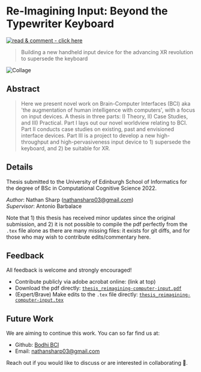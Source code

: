 <!-- TODOs
- [ ] add some emojis!
-->

# Re-Imagining Input: Beyond the Typewriter Keyboard

[![read & comment - click here](https://img.shields.io/badge/read_%26_comment-click_here-EC1C24?style=for-the-badge&logo=Adobe+Acrobat+Reader&logoColor=white)](https://acrobat.adobe.com/link/review?uri=urn:aaid:scds:US:77e74c82-6c13-4cd2-8d50-0db14987b18b "Read and comment with adobe acrobat (online)")

> Building a new handheld input device for the advancing XR revolution to supersede the keyboard

<!-- **Thesis exploring the future of computer input. We develop theory, conduct case studies, then design and build a new input device to supersede the keyboard in the advancing XR revolution.** -->

![Collage](images/project_collage1.png?raw=true "Collage of images collected and produced for the thesis")

## Abstract
> Here we present novel work on Brain-Computer Interfaces (BCI) aka 'the augmentation of human intelligence with computers', with a focus on input devices.
> A thesis in three parts: I) Theory, II) Case Studies, and III) Practical.
> Part I lays out our novel worldview relating to BCI.
> Part II conducts case studies on existing, past and envisioned interface devices.
> Part III is a project to develop a new high-throughput and high-pervasiveness input device to 1) supersede the keyboard, and 2) be suitable for XR.

## Details 
Thesis submitted to the University of Edinburgh School of Informatics for the degree of BSc in Computational Cognitive Science 2022.

_Author_: Nathan Sharp (nathansharp03@gmail.com)  
_Supervisor_: Antonio Barbalace

Note that 1) this thesis has received minor updates since the original submission, and 2) it is not possible to compile the pdf perfectly from the `.tex` file alone as there are many missing files: it exists for git diffs, and for those who may wish to contribute edits/commentary here. 
 
## Feedback
All feedback is welcome and strongly encouraged!
- Contribute publicly via adobe acrobat online: (link at top)
- Download the pdf directly: [`thesis_reimagining-computer-input.pdf`](thesis_reimagining-computer-input.pdf) 
- (Expert/Brave) Make edits to the `.tex` file directly: [`thesis_reimagining-computer-input.tex`](thesis_reimagining-computer-input.tex) 

## Future Work
We are aiming to continue this work. You can so far find us at:
- Github: [Bodhi BCI](https://github.com/bodhiBCI)
- Email: nathansharp03@gmail.com
 
Reach out if you would like to discuss or are interested in collaborating :wave:.

